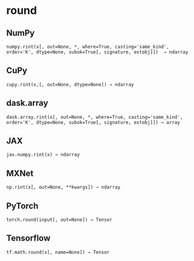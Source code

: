 # round

## NumPy

```
numpy.rint(x[, out=None, *, where=True, casting='same_kind', order='K', dtype=None, subok=True[, signature, extobj]])  → ndarray
```

## CuPy

```
cupy.rint(x,[, out=None, dtype=None]) → ndarray
```

## dask.array

```
dask.array.rint(x[, out=None, *, where=True, casting='same_kind', order='K', dtype=None, subok=True[, signature, extobj]]) → array
```

## JAX

```
jax.numpy.rint(x) → ndarray
```

## MXNet

```
np.rint(x[, out=None, **kwargs]) → ndarray
```

## PyTorch

```
torch.round(input[, out=None]) → Tensor
```

## Tensorflow

```
tf.math.round(x[, name=None]) → Tensor
```
